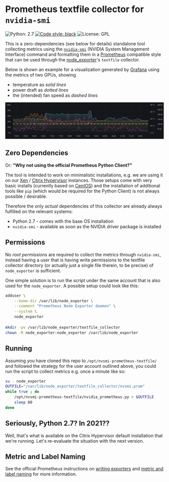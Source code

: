 # Prometheus textfile collector for `nvidia-smi`

![Python: 2.7](https://img.shields.io/badge/python-2.7-yellow) [![Code style: black](https://img.shields.io/badge/code%20style-black-000000.svg)](https://github.com/psf/black) ![License: GPL](https://img.shields.io/badge/license-GPL-blue)

This is a zero-dependencies (see below for details) standalone tool collecting metrics
using the [`nvidia-smi`][1] (NVIDIA System Management Interface) command and formatting
them in a [Prometheus][2] compatible style that can be used through the
[node_exporter][3]'s `textfile` collector.

Below is shown an example for a visualization generated by [Grafana][9] using the
metrics of two GPUs, showing

* temperature as *solid lines*
* power draft as *dotted lines*
* the (intended) fan speed as *dashed lines*

![Example using Grafana to visualize GPU metrics](/resources/nvsmi-grafana.png)

## Zero Dependencies

Or: **"Why not using the official Prometheus Python Client?"**

The tool is intended to work on minimalistic installations, e.g. we are using it on our
[Xen][4] / [Citrix Hypervisor][5] instances. Those setups come with very basic installs
(currently based on [CentOS][6]) and the installation of additional tools like `pip`
(which would be required for the Python Client) is not always possible / desirable.

Therefore the only *actual* dependencies of this collector are already always fulfilled
on the relevant systems:

* Python 2.7 - comes with the base OS installation
* `nvidia-smi` - available as soon as the NVIDIA driver package is installed

## Permissions

No *root permissions* are required to collect the metrics through `nvidia-smi`, instead
having a user that is having write permissions to the textfile collector directory (or
actually just a single file therein, to be precise) of `node_exporter` is sufficient.

One simple solution is to run the script under the same account that is also used for
the `node_exporter`. A possible setup could look like this:

```bash
adduser \
    --home-dir /var/lib/node_exporter \
    --comment "Prometheus Node Exporter daemon" \
    --system \
    node_exporter

mkdir -pv /var/lib/node_exporter/textfile_collector
chown -R node_exporter:node_exporter /var/lib/node_exporter
```

## Running

Assuming you have cloned this repo to `/opt/nvsmi-prometheus-textfile/` and followed the
strategy for the user account outlined above, you could run the script to collect
metrics e.g. once a minute like so:

```bash
su - node_exporter
OUTFILE="/var/lib/node_exporter/textfile_collector/nvsmi.prom"
while true ; do
    /opt/nvsmi-prometheus-textfile/nvidia_prometheus.py > $OUTFILE
    sleep 60
done
```

## Seriously, Python 2.7? In 2021??

Well, that's what is available on the Citrix Hypervisor default installation that we're
running. Let's re-evaluate the situation with the next version.

## Metric and Label Naming

See the official Prometheus instructions on [writing exporters][7] and [metric and
label naming][8] for more information.

[1]: https://developer.nvidia.com/nvidia-system-management-interface
[2]: https://prometheus.io/
[3]: https://github.com/prometheus/node_exporter
[4]: https://xenproject.org/
[5]: https://docs.citrix.com/en-us/citrix-hypervisor.html
[6]: https://centos.org/
[7]: https://prometheus.io/docs/instrumenting/writing_exporters/
[8]: https://prometheus.io/docs/practices/naming/
[9]: https://grafana.com/
